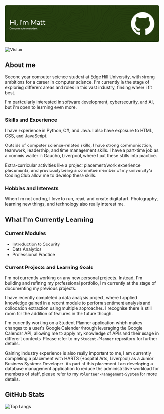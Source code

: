 ![Header](github-header-image.png)

![Visitor](https://visitor-badge.laobi.icu/badge?page_id=Mattytomo365.Mattytomo365)

## About me
Second year computer science student at Edge Hill University, with strong ambitions for a career in computer science. I'm currently in the stage of exploring different areas and roles in this vast industry, finding where i fit best.

I'm paritcularly interested in software development, cybersecurity, and AI, but i'm open to learning even more.

### Skills and Experience
I have experience in Python, C#, and Java. I also have exposure to HTML, CSS, and JavaScript.

Outside of computer science-related skills, I have strong communication, teamwork, leadership, and time management skills. I have a part-time job as a commis waiter in Gaucho, Liverpool, where I put these skills into practice.

Extra-curricular activities like a project placement/work experience placements, and previously being a commitee member of my university's Coding Club allow me to develop these skills.

### Hobbies and Interests
When I'm not coding, I love to run, read, and create digital art. Photography, learning new things, and technology also really interest me.

## What I'm Currently Learning
### Current Modules
* Introduction to Security
* Data Analytics
* Professional Practice

### Current Projects and Learning Goals
I'm not currently working on any new personal projects. Instead, I'm building and refining my professional portfolio, I'm currently at the stage of documenting my previous projects.

I have recently completed a data analysis project, where I applied knowledge gained in a recent module to perform sentiment analysis and collocation extraction using multiple approaches. I recognise there is still room for the addition of features in the future though.

I'm currently working on a Student Planner application which makes changes to a user's Google Calender through leveraging the Google Calendar API, allowing me to apply my knowledge of APIs and their usage in different contexts. Please refer to my `Student-Planner` repository for further details.

Gaining industry experience is also really important to me, I am currently completing a placement with HARTS (Hospital Arts, Liverpool) as a Junior Business Systems Developer. As part of this placement I am developing a database management application to reduce the administrative workload for members of staff, please refer to my `Volunteer-Management-System` for more details.

## GitHub Stats
 ![Top Langs](https://github-readme-stats.vercel.app/api/top-langs/?username=Mattytomo365&layout=compact)




